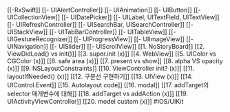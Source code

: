 [[-RxSwift]]
[[- UIAlertController]]
[[- UIAnimation]]
[[- UIButton]]
[[- UICollectionView]]
[[- UIDatePicker]]
[[- UILabel, UITextField, UITextView]]
[[- UIRefreshController]]
[[- UISearchBar, UISearchController]]
[[- UIStackView]]
[[- UITabBarController]]
[[- UITableView]]
[[- UIGestureRecognizer]]
[[- UIProgressView]]
[[- UIImageView]]
[[- UINavigation]]
[[- UISlider]]
[[- UIScrollView]]
[[1. NoStoryBoard]]
[[2. ViewDidLoad() vs init()]]
[[3. super.init (x)]]
[[4. WebView]]
[[5. UIColor vs CGColor (x)]]
[[6. safe area (x)]]
[[7. present vs show]]
[[8. alpha VS opacity (x)]]
[[9. NSLayoutConstraints]]
[[10. ViewController init? (x)]]
[[11. layoutIfNeeded() (x)]]
[[12. 구분선 구현하기]]
[[13. UIView (x)]]
[[14. UIControl.Event]]
[[15. Autolayout code]]
[[16. modal]]
[[17. addTarget의 selector 매개변수에 대해]]
[[18. addTarget vs addAction (x)]]
[[19. UIActivityViewController]]
[[20. model custom (x)]]
#IOS/UIKit 
